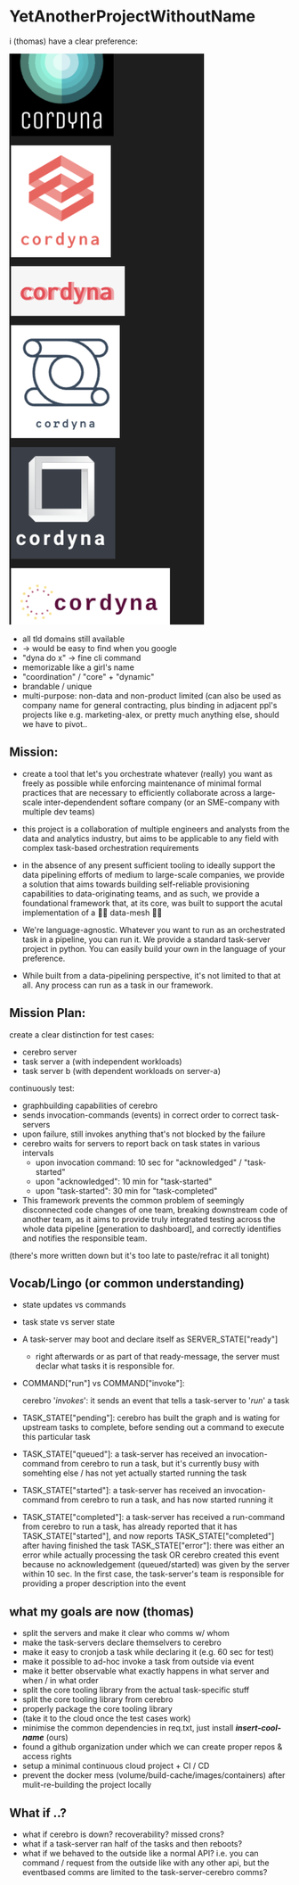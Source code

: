 # YetAnotherProjectWithoutName

i (thomas) have a clear preference:

![cordyna](image.png)

- all tld domains still available
- -> would be easy to find when you google
- "dyna do x" -> fine cli command
- memorizable like a girl's name
- "coordination" / "core" + "dynamic"
- brandable / unique
- multi-purpose: non-data and non-product limited (can also be used as company name for general contracting, plus binding in adjacent ppl's projects like e.g. marketing-alex, or pretty much anything else, should we have to pivot..


## Mission:
- create a tool that let's you orchestrate whatever (really) you want as freely as possible while enforcing maintenance of minimal formal practices that are necessary to efficiently collaborate across a large-scale inter-dependendent softare company (or an SME-company with multiple dev teams)

- this project is a collaboration of multiple engineers and analysts from the data and analytics industry, but aims to be applicable to any field with complex task-based orchestration requirements

- in the absence of any present sufficient tooling to ideally support the data pipelining efforts of medium to large-scale companies, we provide a solution that aims towards building self-reliable provisioning capabilities to data-originating teams, and as such, we provide a foundational framework that, at its core, was built to support the acutal implementation of a 👋👋 data-mesh 👋👋

- We're language-agnostic. Whatever you want to run as an orchestrated task in a pipeline, you can run it. We provide a standard task-server project in python. You can easily build your own in the language of your preference.

- While built from a data-pipelining perspective, it's not limited to that at all. Any process can run as a task in our framework.




## Mission Plan:
create a clear distinction for test cases:

- cerebro server
- task server a (with independent workloads)
- task server b (with dependent workloads on server-a)


continuously test:
- graphbuilding capabilities of cerebro
- sends invocation-commands (events) in correct order to correct task-servers
- upon failure, still invokes anything that's not blocked by the failure
- cerebro waits for servers to report back on task states in various intervals
    - upon invocation command: 10 sec for "acknowledged" / "task-started"
    - upon "acknowledged": 10 min for "task-started"
    - upon "task-started": 30 min for "task-completed"
- This framework prevents the common problem of seemingly disconnected code changes of one team, breaking downstream code of another team, as it aims to provide truly integrated testing across the whole data pipeline [generation to dashboard], and correctly identifies and notifies the responsible team.


(there's more written down but it's too late to paste/refrac it all tonight)


## Vocab/Lingo (or common understanding)
- state updates vs commands
- task state vs server state

- A task-server may boot and declare itself as SERVER_STATE["ready"]
    - right afterwards or as part of that ready-message, the server must declar what tasks it is responsible for.

- COMMAND["run"] vs COMMAND["invoke"]:

     cerebro '*invokes*': it sends an event that tells a task-server to '*run*' a task

- TASK_STATE["pending"]: cerebro has built the graph and is wating for upstream tasks to complete, before sending out a command to execute this particular task 
- TASK_STATE["queued"]: a task-server has received an invocation-command from cerebro to run a task, but it's currently busy with somehting else / has not yet actually started running the task
- TASK_STATE["started"]: a task-server has received an invocation-command from cerebro to run a task, and has now started running it
- TASK_STATE["completed"]: a task-server has received a run-command from cerebro to run a task, has already reported that it has TASK_STATE["started"], and now reports TASK_STATE["completed"] after having finished the task
TASK_STATE["error"]: there was either an error while actually processing the task OR cerebro created this event because no acknowledgement (queued/started) was given by the server within 10 sec. In the first case, the task-server's team is responsible for providing a proper description into the event


## what my goals are now (thomas)
- split the servers and make it clear who comms w/ whom
- make the task-servers declare themselvers to cerebro
- make it easy to cronjob a task while declaring it (e.g. 60 sec for test)
- make it possible to ad-hoc invoke a task from outside via event
- make it better observable what exactly happens in what server and when / in what order
- split the core tooling library from the actual task-specific stuff
- split the core tooling library from cerebro
- properly package the core tooling library
- (take it to the cloud once the test cases work)
- minimise the common dependencies in req.txt, just install ***insert-cool-name*** (ours)
- found a github organization under which we can create proper repos & access rights
- setup a minimal continuous cloud project + CI / CD
- prevent the docker mess (volume/build-cache/images/containers) after mulit-re-building the project locally



## What if ..?
- what if cerebro is down? recoverability? missed crons?
- what if a task-server ran half of the tasks and then reboots?
- what if we behaved to the outside like a normal API? i.e. you can command / request from the outside like with any other api, but the eventbased comms are limited to the task-server-cerebro comms?